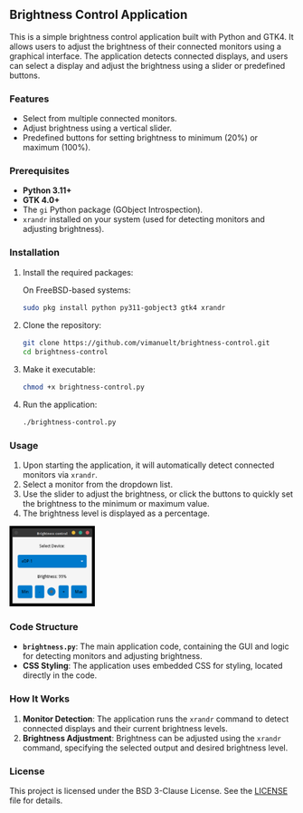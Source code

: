 ## Brightness Control Application

This is a simple brightness control application built with Python and GTK4. It allows users to adjust the brightness of their connected monitors using a graphical interface. The application detects connected displays, and users can select a display and adjust the brightness using a slider or predefined buttons.

### Features
- Select from multiple connected monitors.
- Adjust brightness using a vertical slider.
- Predefined buttons for setting brightness to minimum (20%) or maximum (100%).

### Prerequisites
- **Python 3.11+**
- **GTK 4.0+**
- The `gi` Python package (GObject Introspection).
- `xrandr` installed on your system (used for detecting monitors and adjusting brightness).

### Installation

1. Install the required packages:

   On FreeBSD-based systems:
   ```bash
   sudo pkg install python py311-gobject3 gtk4 xrandr 
   ```

2. Clone the repository:
   ```bash
   git clone https://github.com/vimanuelt/brightness-control.git
   cd brightness-control
   ```
3. Make it executable:
   ```bash
   chmod +x brightness-control.py
   ```

4. Run the application:
   ```bash
   ./brightness-control.py
   ```

### Usage
1. Upon starting the application, it will automatically detect connected monitors via `xrandr`.
2. Select a monitor from the dropdown list.
3. Use the slider to adjust the brightness, or click the buttons to quickly set the brightness to the minimum or maximum value.
4. The brightness level is displayed as a percentage.

<img src='./img/brightness-control.png' width=30%>

### Code Structure
- **`brightness.py`**: The main application code, containing the GUI and logic for detecting monitors and adjusting brightness.
- **CSS Styling**: The application uses embedded CSS for styling, located directly in the code.

### How It Works
1. **Monitor Detection**: The application runs the `xrandr` command to detect connected displays and their current brightness levels.
2. **Brightness Adjustment**: Brightness can be adjusted using the `xrandr` command, specifying the selected output and desired brightness level.

### License
This project is licensed under the BSD 3-Clause License. See the [LICENSE](LICENSE) file for details.

